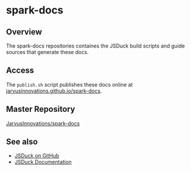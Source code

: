 # spark-docs

## Overview
The spark-docs repositories containes the JSDuck build scripts and guide sources that generate these docs.

## Access
The `publish.sh` script publishes these docs online at
[jarvusinnovations.github.io/spark-docs](http://jarvusinnovations.github.io/spark-docs/).

## Master Repository
[JarvusInnovations/spark-docs](https://github.com/JarvusInnovations/spark-docs)

## See also
- [JSDuck on GitHub](https://github.com/senchalabs/jsduck)
- [JSDuck Documentation](https://github.com/senchalabs/jsduck/wiki)
